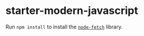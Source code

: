 # starter-modern-javascript

Run `npm install` to install the [`node-fetch`](https://www.npmjs.com/package/node-fetch) library.